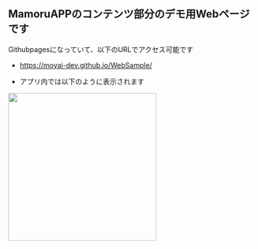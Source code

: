 ## MamoruAPPのコンテンツ部分のデモ用Webページです

Githubpagesになっていて、以下のURLでアクセス可能です
 - https://moyai-dev.github.io/WebSample/

 - アプリ内では以下のように表示されます
<img src="https://github.com/user-attachments/assets/4128d3c4-d887-4f5f-ad06-e0b760f36417" width=300>
